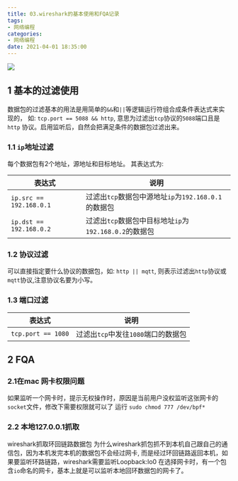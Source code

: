 ```yaml
---
title: 03.wireshark的基本使用和FQA记录
tags:
- 网络编程
categories: 
- 网络编程
date: 2021-04-01 18:35:00
---
```

<div center>
    <img src="https://qiniu.wuchuheng.com/image/20210402103814.png" />
</div>
<!--more-->

## 1 基本的过滤使用
数据包的过滤基本的用法是用简单的`&&`和`||`等逻辑运行符组合成条件表达式来实现的， 如: `tcp.port == 5088 && http`, 意思为过滤出`tcp`协议的`5088`端口且是`http`
协议。启用监听后，自然会把满足条件的数据包过滤出来。
### 1.1 `ip`地址过滤
每个数据包有2个地址，源地址和目标地址。 其表达式为: 

| 表达式 | 说明 |
| --- | --- |
| `ip.src == 192.168.0.1` | 过滤出`tcp`数据包中源地址`ip`为`192.168.0.1`的数据包 |
| `ip.dst == 192.168.0.2` | 过滤出`tcp`数据包中目标地址`ip`为`192.168.0.2`的数据包 |

### 1.2 协议过滤
可以直接指定要什么协议的数据包，如: `http || mqtt`, 则表示过滤出`http`协议或`mqtt`协议,注意协议名要为小写。

### 1.3 端口过滤
| 表达式 | 说明 |
| --- | --- |
| `tcp.port == 1080` | 过滤出`tcp`中发往`1080`端口的数据包|

## 2 FQA
### 2.1在mac 网卡权限问题
如果监听一个网卡时，提示无权操作时，原因是当前用户没权监听这张网卡的`socket`文件，修改下需要权限就可以了
运行 `sudo chmod 777 /dev/bpf*`

### 2.2 本地127.0.0.1抓取

wireshark抓取环回链路数据包
为什么wireshark抓包抓不到本机自己跟自己的通信包，因为本机发完本机的数据包不会经过网卡,
而是经过环回链路返回本机，如果要监听环路链路，wireshark需要监听Loopback:lo0
在选择网卡时，有一个包含`io`命名的网卡，基本上就是可以监听本地回环数据包的网卡了。